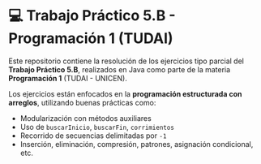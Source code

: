 # 💻 Trabajo Práctico 5.B - Programación 1 (TUDAI)

Este repositorio contiene la resolución de los ejercicios tipo parcial del **Trabajo Práctico 5.B**, realizados en Java como parte de la materia **Programación 1** (TUDAI - UNICEN).

Los ejercicios están enfocados en la **programación estructurada con arreglos**, utilizando buenas prácticas como:

- Modularización con métodos auxiliares
- Uso de `buscarInicio`, `buscarFin`, `corrimientos`
- Recorrido de secuencias delimitadas por `-1`
- Inserción, eliminación, compresión, patrones, asignación condicional, etc.

